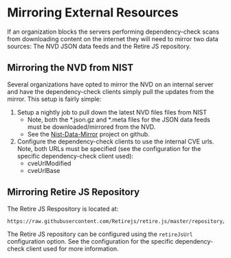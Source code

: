Mirroring External Resources
============================================================
If an organization blocks the servers performing dependency-check scans from
downloading content on the internet they will need to mirror two data sources:
The NVD JSON data feeds and the Retire JS repository.


Mirroring the NVD from NIST
------------------------------------------------------------
Several organizations have opted to mirror the NVD on an internal server
and have the dependency-check clients simply pull the updates from the
mirror. This setup is fairly simple:

<ol>
<li>Setup a nightly job to pull down the latest NVD files files from NIST
 <ul>
   <li>Note, both the *.json.gz and *.meta files for the JSON data feeds must be downloaded/mirrored from the NVD.</li>
   <li>See the <a href="https://github.com/stevespringett/nist-data-mirror/">Nist-Data-Mirror</a> project on github.</li>
 </ul>
</li>
<li>Configure the dependency-check clients to use the internal CVE urls. Note, both URLs
   must be specified (see the configuration for the specific dependency-check client used):
   <ul>
     <li>cveUrlModified</li>
     <li>cveUrlBase</li>
   </ul>
</li>
</ol>

Mirroring Retire JS Repository
------------------------------------------------------------
The Retire JS Respository is located at:

```
https://raw.githubusercontent.com/Retirejs/retire.js/master/repository/jsrepository.json
```

The Retire JS repository can be configured using the `retireJsUrl` configuration option.
See the configuration for the specific dependency-check client used for more information.